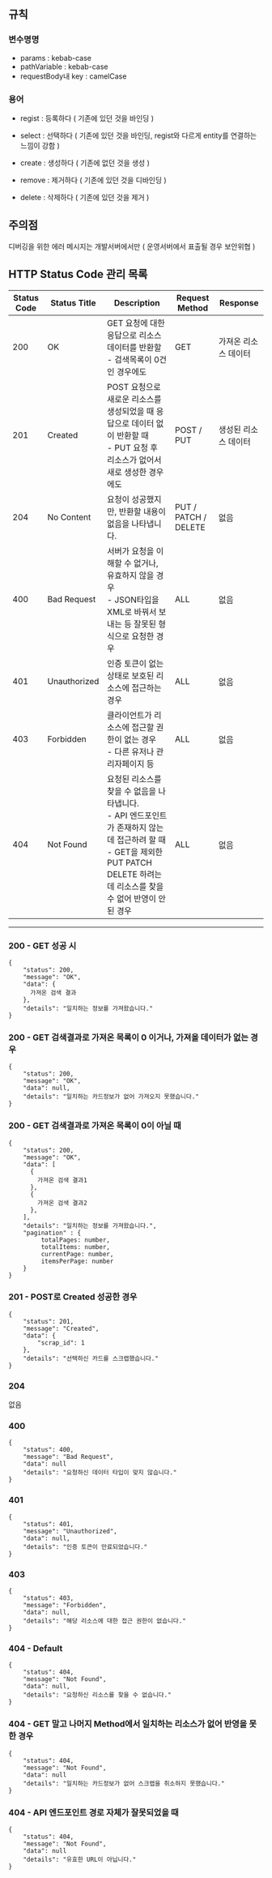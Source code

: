 ## 규칙

### 변수명명
- params : kebab-case
- pathVariable : kebab-case
- requestBody내 key : camelCase

### 용어
- regist : 등록하다 ( 기존에 있던 것을 바인딩 )
- select : 선택하다 ( 기존에 있던 것을 바인딩, regist와 다르게 entity를 연결하는 느낌이 강함 )
- create : 생성하다 ( 기존에 없던 것을 생성 )

- remove : 제거하다 ( 기존에 있던 것을 디바인딩 )
- delete : 삭제하다 ( 기존에 있던 것을 제거 )
 
## 주의점
디버깅을 위한 에러 메시지는 개발서버에서만 ( 운영서버에서 표출될 경우 보안위협 )

## HTTP Status Code 관리 목록

| Status Code | Status Title | Description | Request Method | Response |
|-------|-------|-------|-------|-------|
| 200 | OK |  GET 요청에 대한 응답으로 리소스 데이터를 반환할 <br /> - 검색목록이 0건인 경우에도 | GET | 가져온 리소스 데이터 |
| 201 | Created | POST 요청으로 새로운 리소스를 생성되었을 때 응답으로 데이터 없이 반환할 때 <br /> - PUT 요청 후 리소스가 없어서 새로 생성한 경우에도  | POST / PUT | 생성된 리소스 데이터 | 
| 204 | No Content | 요청이 성공했지만, 반환할 내용이 없음을 나타냅니다. | PUT / PATCH / DELETE | 없음 |
| 400 | Bad Request | 서버가 요청을 이해할 수 없거나, 유효하지 않을 경우 <br /> - JSON타입을 XML로 바꿔서 보내는 등 잘못된 형식으로 요청한 경우 | ALL | 없음 |
| 401 | Unauthorized | 인증 토큰이 없는 상태로 보호된 리소스에 접근하는 경우 | ALL | 없음 |
| 403 | Forbidden | 클라이언트가 리소스에 접근할 권한이 없는 경우 <br /> - 다른 유저나 관리자페이지 등| ALL | 없음 | 
| 404 | Not Found | 요청된 리소스를 찾을 수 없음을 나타냅니다. <br /> - API 엔드포인트가 존재하지 않는데 접근하려 할 때  <br /> - GET을 제외한 PUT PATCH DELETE 하려는데 리소스를 찾을 수 없어 반영이 안된 경우 | ALL | 없음 |


<hr />

### 200 - GET 성공 시
```
{
    "status": 200,
    "message": "OK",
    "data": {
      가져온 검색 결과
    },
    "details": "일치하는 정보를 가져왔습니다."
}
```

### 200 - GET 검색결과로 가져온 목록이 0 이거나, 가져올 데이터가 없는 경우
```
{
    "status": 200,
    "message": "OK",
    "data": null,
    "details": "일치하는 카드정보가 없어 가져오지 못했습니다."
}
```
### 200 - GET 검색결과로 가져온 목록이 0이 아닐 때
```
{
    "status": 200,
    "message": "OK",
    "data": [
      {
        가져온 검색 결과1
      },
      {
        가져온 검색 결과2
      },
    ],
    "details": "일치하는 정보를 가져왔습니다.",
    "pagination" : {
         totalPages: number,
         totalItems: number,
         currentPage: number,
         itemsPerPage: number
    }
}
```


### 201 - POST로 Created 성공한 경우
```
{
    "status": 201,
    "message": "Created",
    "data": {
        "scrap_id": 1
    },
    "details": "선택하신 카드를 스크랩했습니다."
}
```

### 204

없음

### 400
```
{
    "status": 400,
    "message": "Bad Request",
    "data": null
    "details": "요청하신 데이터 타입이 맞지 않습니다."
}
```

### 401
```
{
    "status": 401,
    "message": "Unauthorized",
    "data": null,
    "details": "인증 토큰이 만료되었습니다."
}
```

### 403
```
{
    "status": 403,
    "message": "Forbidden",
    "data": null,
    "details": "해당 리소스에 대한 접근 권한이 없습니다."
}
```
### 404 - Default

```
{
    "status": 404,
    "message": "Not Found",
    "data": null,
    "details": "요청하신 리소스를 찾을 수 없습니다."
}
```

### 404 - GET 말고 나머지 Method에서 일치하는 리소스가 없어 반영을 못한 경우
```
{
    "status": 404,
    "message": "Not Found",
    "data": null
    "details": "일치하는 카드정보가 없어 스크랩을 취소하지 못했습니다."
}
```

### 404 - API 엔드포인트 경로 자체가 잘못되었을 때
```
{
    "status": 404,
    "message": "Not Found",
    "data": null
    "details": "유효한 URL이 아닙니다."
}
```
